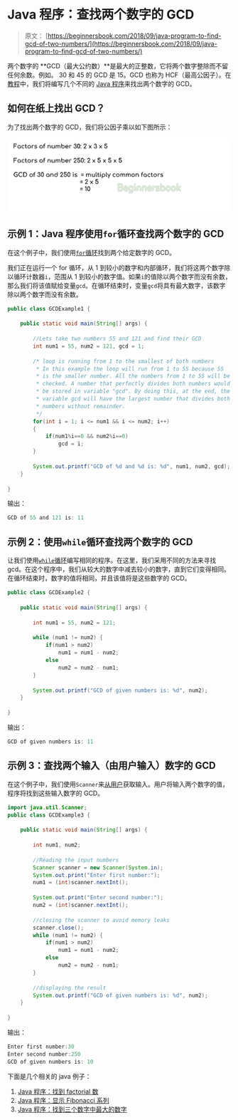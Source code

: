 # Java 程序：查找两个数字的 GCD

> 原文： [https://beginnersbook.com/2018/09/java-program-to-find-gcd-of-two-numbers/](https://beginnersbook.com/2018/09/java-program-to-find-gcd-of-two-numbers/)

两个数字的 **GCD（最大公约数）**是最大的正整数，它将两个数字整除而不留任何余数。例如。 30 和 45 的 GCD 是 15。GCD 也称为 HCF（最高公因子）。在[教程](https://beginnersbook.com/java-tutorial-for-beginners-with-examples/)中，我们将编写几个不同的 [Java 程序](https://beginnersbook.com/2017/09/java-examples/)来找出两个数字的 GCD。

## 如何在纸上找出 GCD？

为了找出两个数字的 GCD，我们将公因子乘以如下图所示：

![Finding GCD of numbers in Java](img/d8f8edff12c9c44190064c6b8b7ce5ce.jpg)

## 示例 1：Java 程序使用`for`循环查找两个数字的 GCD

在这个例子中，我们使用[`for`循环](https://beginnersbook.com/2015/03/for-loop-in-java-with-example/)找到两个给定数字的 GCD。

我们正在运行一个 for 循环，从 1 到较小的数字和内部循环，我们将这两个数字除以循环计数器`i`，范围从 1 到较小的数字值。如果`i`的值除以两个数字而没有余数，那么我们将该值赋给变量`gcd`。在循环结束时，变量`gcd`将具有最大数字，该数字除以两个数字而没有余数。

```java
public class GCDExample1 {

    public static void main(String[] args) {

    	//Lets take two numbers 55 and 121 and find their GCD
        int num1 = 55, num2 = 121, gcd = 1;

        /* loop is running from 1 to the smallest of both numbers
         * In this example the loop will run from 1 to 55 because 55
         * is the smaller number. All the numbers from 1 to 55 will be 
         * checked. A number that perfectly divides both numbers would
         * be stored in variable "gcd". By doing this, at the end, the 
         * variable gcd will have the largest number that divides both
         * numbers without remainder.
         */
        for(int i = 1; i <= num1 && i <= num2; i++)
        {
            if(num1%i==0 && num2%i==0)
                gcd = i;
        }

        System.out.printf("GCD of %d and %d is: %d", num1, num2, gcd);
    }

}
```

输出：

```java
GCD of 55 and 121 is: 11
```

## 示例 2：使用`while`循环查找两个数字的 GCD

让我们使用[`while`循环](https://beginnersbook.com/2015/03/while-loop-in-java-with-examples/)编写相同的程序。在这里，我们采用不同的方法来寻找 gcd。在这个程序中，我们从较大的数字中减去较小的数字，直到它们变得相同。在循环结束时，数字的值将相同，并且该值将是这些数字的 GCD。

```java
public class GCDExample2 {

    public static void main(String[] args) {

        int num1 = 55, num2 = 121;

        while (num1 != num2) {
        	if(num1 > num2)
                num1 = num1 - num2;
            else
                num2 = num2 - num1;
        }

        System.out.printf("GCD of given numbers is: %d", num2);
    }

}
```

输出：

```java
GCD of given numbers is: 11
```

## 示例 3：查找两个输入（由用户输入）数字的 GCD

在这个例子中，我们使用`Scanner`来[从用户](https://beginnersbook.com/2014/07/java-program-to-get-input-from-user/)获取输入。用户将输入两个数字的值，程序将找到这些输入数字的 GCD。

```java
import java.util.Scanner;
public class GCDExample3 {

    public static void main(String[] args) {

        int num1, num2;

        //Reading the input numbers
        Scanner scanner = new Scanner(System.in);
        System.out.print("Enter first number:");
        num1 = (int)scanner.nextInt();

        System.out.print("Enter second number:");
        num2 = (int)scanner.nextInt();

        //closing the scanner to avoid memory leaks
        scanner.close();
        while (num1 != num2) {
        	if(num1 > num2)
                num1 = num1 - num2;
            else
                num2 = num2 - num1;
        }

        //displaying the result
        System.out.printf("GCD of given numbers is: %d", num2);
    }

}
```

输出：

```java
Enter first number:30
Enter second number:250
GCD of given numbers is: 10
```

下面是几个相关的 java 例子：

1.  [Java 程序：找到 factorial 数](https://beginnersbook.com/2017/09/java-program-to-find-factorial-using-for-and-while-loop/)
2.  [Java 程序：显示 Fibonacci 系列](https://beginnersbook.com/2017/09/java-program-to-display-fibonacci-series-using-loops/)
3.  [Java 程序：找到三个数字中最大的数字](https://beginnersbook.com/2017/09/java-program-to-find-largest-of-three-numbers/)